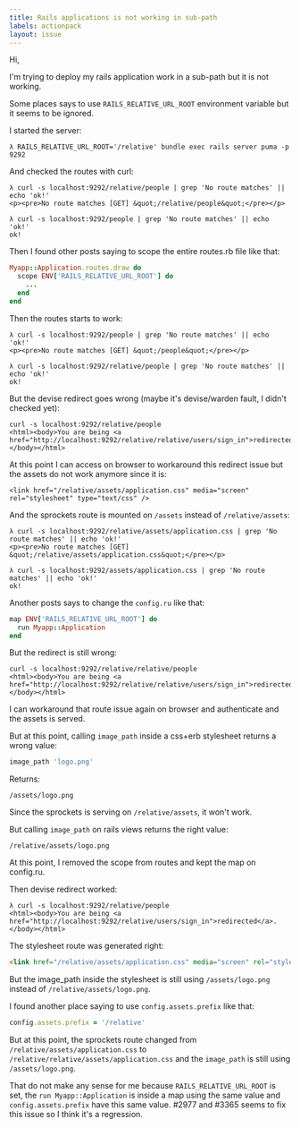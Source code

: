 ```yaml
---
title: Rails applications is not working in sub-path
labels: actionpack
layout: issue
---
```


Hi,

I'm trying to deploy my rails application work in a sub-path but it is not working.

Some places says to use `RAILS_RELATIVE_URL_ROOT` environment variable but it seems to be ignored.

I started the server:

```
λ RAILS_RELATIVE_URL_ROOT='/relative' bundle exec rails server puma -p 9292
```

And checked the routes with curl:

```
λ curl -s localhost:9292/relative/people | grep 'No route matches' || echo 'ok!'
<p><pre>No route matches [GET] &quot;/relative/people&quot;</pre></p>

λ curl -s localhost:9292/people | grep 'No route matches' || echo 'ok!'
ok!
```

Then I found other posts saying to scope the entire routes.rb file like that:

``` ruby
Myapp::Application.routes.draw do
  scope ENV['RAILS_RELATIVE_URL_ROOT'] do
    ...
  end
end
```

Then the routes starts to work:

```
λ curl -s localhost:9292/people | grep 'No route matches' || echo 'ok!'
<p><pre>No route matches [GET] &quot;/people&quot;</pre></p>

λ curl -s localhost:9292/relative/people | grep 'No route matches' || echo 'ok!'
ok!
```

But the devise redirect goes wrong (maybe it's devise/warden fault, I didn't checked yet):

```
curl -s localhost:9292/relative/people 
<html><body>You are being <a href="http://localhost:9292/relative/relative/users/sign_in">redirected</a>.</body></html>
```

At this point I can access on browser to workaround this redirect issue but the assets do not work anymore since it is:

```
<link href="/relative/assets/application.css" media="screen" rel="stylesheet" type="text/css" />
```

And the sprockets route is mounted on `/assets` instead of `/relative/assets`:

```
λ curl -s localhost:9292/relative/assets/application.css | grep 'No route matches' || echo 'ok!'
<p><pre>No route matches [GET] &quot;/relative/assets/application.css&quot;</pre></p>

λ curl -s localhost:9292/assets/application.css | grep 'No route matches' || echo 'ok!'
ok!
```

Another posts says to change the `config.ru` like that:

``` ruby
map ENV['RAILS_RELATIVE_URL_ROOT'] do
  run Myapp::Application
end
```

But the redirect is still wrong:

```
curl -s localhost:9292/relative/relative/people 
<html><body>You are being <a href="http://localhost:9292/relative/relative/users/sign_in">redirected</a>.</body></html>
```

I can workaround that route issue again on browser and authenticate and the assets is served.

But at this point, calling `image_path` inside a css+erb stylesheet returns a wrong value:

``` ruby
image_path 'logo.png'
```

Returns:

```
/assets/logo.png
```

Since the sprockets is serving on `/relative/assets`, it won't work.

But calling `image_path` on rails views returns the right value:

```
/relative/assets/logo.png
```

At this point, I removed the scope from routes and kept the map on config.ru.

Then devise redirect worked:

```
λ curl -s localhost:9292/relative/people 
<html><body>You are being <a href="http://localhost:9292/relative/users/sign_in">redirected</a>.</body></html>
```

The stylesheet route was generated right:

``` html
<link href="/relative/assets/application.css" media="screen" rel="stylesheet" type="text/css">
```

But the image_path inside the stylesheet is still using `/assets/logo.png` instead of  `/relative/assets/logo.png`.

I found another place saying to use `config.assets.prefix` like that:

``` ruby
config.assets.prefix = '/relative'
```

But at this point, the sprockets route changed from `/relative/assets/application.css` to `/relative/relative/assets/application.css` and the `image_path` is still using `/assets/logo.png`.

That do not make any sense for me because `RAILS_RELATIVE_URL_ROOT` is set, the `run Myapp::Application` is inside a map using the same value and `config.assets.prefix` have this same value.
#2977 and #3365 seems to fix this issue so I think it's a regression.

